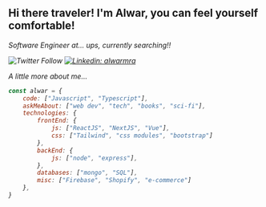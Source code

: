 <h2> Hi there traveler! I'm Alwar, you can feel yourself comfortable!</h2>
<p><em>Software Engineer at... ups, currently searching!!</p>

![Twitter Follow](https://img.shields.io/twitter/follow/alwarmra?label=Follow)
[![Linkedin: alwarmra](https://img.shields.io/badge/-alwarmra-blue?style=flat-square&logo=Linkedin&logoColor=white&link=https://www.linkedin.com/in/alwarmra/)](https://www.linkedin.com/in/alwarmra/)

A little more about me...  

```javascript
const alwar = {
    code: ["Javascript", "Typescript"],
    askMeAbout: ["web dev", "tech", "books", "sci-fi"],
    technologies: {
        frontEnd: {
            js: ["ReactJS", "NextJS", "Vue"],
            css: ["Tailwind", "css modules", "bootstrap"]
        },
        backEnd: {
            js: ["node", "express"],
        },
        databases: ["mongo", "SQL"],
        misc: ["Firebase", "Shopify", "e-commerce"]
    },
}
```
